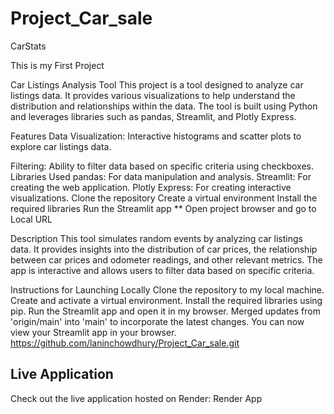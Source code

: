 # Project_Car_sale
CarStats

This is my First Project

Car Listings Analysis Tool
This project is a tool designed to analyze car listings data. It provides various visualizations to help understand the distribution and relationships within the data. The tool is built using Python and leverages libraries such as pandas, Streamlit, and Plotly Express.

Features
Data Visualization: Interactive histograms and scatter plots to explore car listings data.

Filtering: Ability to filter data based on specific criteria using checkboxes.
Libraries Used
pandas: For data manipulation and analysis.
Streamlit: For creating the web application.
Plotly Express: For creating interactive visualizations.
Clone the repository
Create a virtual environment
Install the required libraries
Run the Streamlit app
** Open project browser and go to Local URL

Description
This tool simulates random events by analyzing car listings data. It provides insights into the distribution of car prices, the relationship between car prices and odometer readings, and other relevant metrics. The app is interactive and allows users to filter data based on specific criteria.

Instructions for Launching Locally
Clone the repository to my local machine.
Create and activate a virtual environment.
Install the required libraries using pip.
Run the Streamlit app and open it in my browser. Merged updates from 'origin/main' into 'main' to incorporate the latest changes. You can now view your Streamlit app in your browser.
https://github.com/laninchowdhury/Project_Car_sale.git

## Live Application

Check out the live application hosted on Render: Render App
